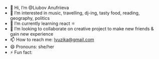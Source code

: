 - 👋 Hi, I’m @Liubov Anufriieva
- 👀 I’m interested in music, travelling, dj-ing, tasty food, reading, geography, politics   
- 🌱 I’m currently learning react ⚛️
- 💞️ I’m looking to collaborate on creative project to make new friends & gain new experience 
- 📫 How to reach me: lyuzika@gmail.com
- 😄 Pronouns: she/her
- ⚡ Fun fact: 

<!---
LiubovAnufriieva/LiubovAnufriieva is a ✨ special ✨ repository because its `README.md` (this file) appears on your GitHub profile.
You can click the Preview link to take a look at your changes.
--->

